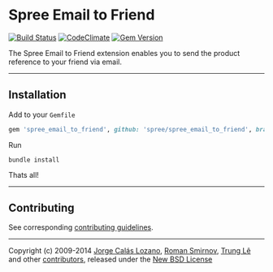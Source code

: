 # Spree Email to Friend

[![Build Status](https://travis-ci.org/spree-contrib/spree_email_to_friend.svg?branch=2-4-stable)](https://travis-ci.org/spree-contrib/spree_email_to_friend)
[![CodeClimate](https://codeclimate.com/github/spree-contrib/spree_email_to_friend/badges/gpa.svg)](https://codeclimate.com/github/spree-contrib/spree_email_to_friend)
[![Gem Version](https://badge.fury.io/rb/spree_email_to_friend.svg)](http://badge.fury.io/rb/spree_email_to_friend)

The Spree Email to Friend extension enables you to send the product reference to your friend via email.

---

## Installation

Add to your `Gemfile`
```ruby
gem 'spree_email_to_friend', github: 'spree/spree_email_to_friend', branch: '2-4-stable'
```

Run
```
bundle install
```

Thats all!

---

## Contributing

See corresponding [contributing guidelines][1].

---

Copyright (c) 2009-2014 [Jorge Calás Lozano][5], [Roman Smirnov][6], [Trung Lê][7] and other [contributors][8], released under the [New BSD License][3]

[1]: https://github.com/spree/spree_email_to_friend/blob/master/CONTRIBUTING.md
[3]: https://github.com/spree/spree_email_to_friend/blob/master/LICENSE.md
[5]: https://github.com/calas
[6]: https://github.com/romul
[7]: https://github.com/joneslee85
[8]: https://github.com/spree/spree_email_to_friend/graphs/contributors
